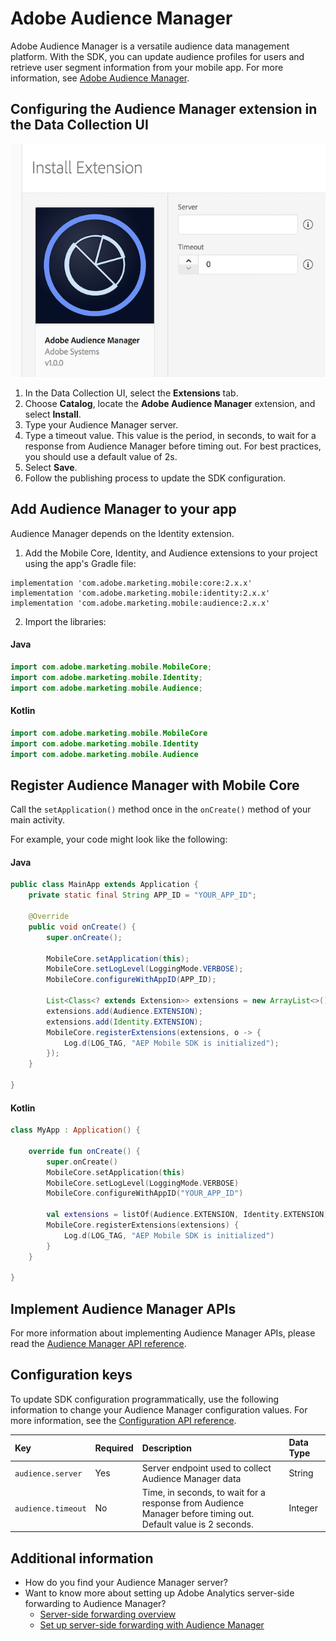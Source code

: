 # Adobe Audience Manager

Adobe Audience Manager is a versatile audience data management platform. With the SDK, you can update audience profiles for users and retrieve user segment information from your mobile app. For more information, see [Adobe Audience Manager](https://business.adobe.com/products/audience-manager/adobe-audience-manager.html).

## Configuring the Audience Manager extension in the Data Collection UI

![Adobe Audience Manager Extension Configuration](./assets/configure.png)

1. In the Data Collection UI, select the **Extensions** tab.
2. Choose **Catalog**, locate the **Adobe Audience Manager** extension, and select **Install**.
3. Type your Audience Manager server.
4. Type a timeout value. This value is the period, in seconds, to wait for a response from Audience Manager before timing out. For best practices, you should use a default value of 2s.
5. Select **Save**.
6. Follow the publishing process to update the SDK configuration.

## Add Audience Manager to your app

Audience Manager depends on the Identity extension.

1. Add the Mobile Core, Identity, and Audience extensions to your project using the app's Gradle file:

```
implementation 'com.adobe.marketing.mobile:core:2.x.x'
implementation 'com.adobe.marketing.mobile:identity:2.x.x'
implementation 'com.adobe.marketing.mobile:audience:2.x.x'
```

2. Import the libraries:

#### Java

```java
import com.adobe.marketing.mobile.MobileCore;
import com.adobe.marketing.mobile.Identity;
import com.adobe.marketing.mobile.Audience;
```

#### Kotlin

```kotlin
import com.adobe.marketing.mobile.MobileCore
import com.adobe.marketing.mobile.Identity
import com.adobe.marketing.mobile.Audience
```

## Register Audience Manager with Mobile Core

Call the `setApplication()` method once in the `onCreate()` method of your main activity.

For example, your code might look like the following:

#### Java

```java
public class MainApp extends Application {
    private static final String APP_ID = "YOUR_APP_ID";

    @Override
    public void onCreate() {
        super.onCreate();

        MobileCore.setApplication(this);
        MobileCore.setLogLevel(LoggingMode.VERBOSE);
        MobileCore.configureWithAppID(APP_ID);

        List<Class<? extends Extension>> extensions = new ArrayList<>();
        extensions.add(Audience.EXTENSION);        
        extensions.add(Identity.EXTENSION);        
        MobileCore.registerExtensions(extensions, o -> {
            Log.d(LOG_TAG, "AEP Mobile SDK is initialized");
        });
    }

}
```

#### Kotlin

```kotlin
class MyApp : Application() {

    override fun onCreate() {
        super.onCreate()
        MobileCore.setApplication(this)
        MobileCore.setLogLevel(LoggingMode.VERBOSE)
        MobileCore.configureWithAppID("YOUR_APP_ID")

        val extensions = listOf(Audience.EXTENSION, Identity.EXTENSION)
        MobileCore.registerExtensions(extensions) {
            Log.d(LOG_TAG, "AEP Mobile SDK is initialized")
        }
    }

}
```

## Implement Audience Manager APIs

For more information about implementing Audience Manager APIs, please read the [Audience Manager API reference](./api-reference.md).

## Configuration keys

To update SDK configuration programmatically, use the following information to change your Audience Manager configuration values. For more information, see the [Configuration API reference](https://developer.adobe.com/client-sdks/documentation/mobile-core/configuration/api-reference/).

| Key | Required | Description | Data Type |
| :--- | :--- | :--- | :--- |
| `audience.server` | Yes | Server endpoint used to collect Audience Manager data | String |
| `audience.timeout` | No | Time, in seconds, to wait for a response from Audience Manager before timing out. Default value is 2 seconds. | Integer |

## Additional information

* How do you find your Audience Manager server?
* Want to know more about setting up Adobe Analytics server-side forwarding to Audience Manager?
  * [Server-side forwarding overview](https://experienceleague.adobe.com/docs/analytics/admin/admin-tools/server-side-forwarding/ssf.html)
  * [Set up server-side forwarding with Audience Manager](https://developer.adobe.com/client-sdks/documentation/adobe-analytics/#server-side-forwarding-with-audience-manager)

